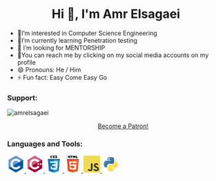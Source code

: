 <h1 align="center">Hi 👋, I'm Amr Elsagaei</h1>

- 👯I’m interested in Computer Science Engineering<br>
- 🌱I’m currently learning Penetration testing<br>
- 🤔 I’m looking for MENTORSHIP<br>
- 💬You can reach me by clicking on my social media accounts on my profile<br>
- 😄 Pronouns: He / Him<br>
- ⚡ Fun fact: Easy Come Easy Go

<!--  
<h3 align="left">Connect with me:</h3>
<p align="left">
<a href="https://twitter.com/amrelsagaei" target="blank"><img align="center" src="https://raw.githubusercontent.com/rahuldkjain/github-profile-readme-generator/master/src/images/icons/Social/twitter.svg" alt="amrelsagaei" height="30" width="40" /></a>
<a href="https://linkedin.com/in/amrelsagaei" target="blank"><img align="center" src="https://raw.githubusercontent.com/rahuldkjain/github-profile-readme-generator/master/src/images/icons/Social/linked-in-alt.svg" alt="amrelsagaei" height="30" width="40" /></a>
<a href="https://instagram.com/amrelsagaei" target="blank"><img align="center" src="https://raw.githubusercontent.com/rahuldkjain/github-profile-readme-generator/master/src/images/icons/Social/instagram.svg" alt="amrelsagaei" height="30" width="40" /></a>
</p>
-->

<h3 align="left">Support:</h3>
<p><a href="https://www.buymeacoffee.com/amrelsagaei"> <img align="left" src="https://cdn.buymeacoffee.com/buttons/v2/default-yellow.png" height="50" width="210" alt="amrelsagaei" /></a></p><br>

<a href="https://www.patreon.com/bePatron?u=68747028" data-patreon-widget-type="become-patron-button" >Become a Patron!</a><script async src="https://c6.patreon.com/becomePatronButton.bundle.js" height="50" width="210" alt="amrelsagaei"></script>


<h3 align="left">Languages and Tools:</h3>
<p align="left"> <a href="https://www.cprogramming.com/" target="_blank" rel="noreferrer"> <img src="https://raw.githubusercontent.com/devicons/devicon/master/icons/c/c-original.svg" alt="c" width="40" height="40"/> </a> <a href="https://www.w3schools.com/cpp/" target="_blank" rel="noreferrer"> <img src="https://raw.githubusercontent.com/devicons/devicon/master/icons/cplusplus/cplusplus-original.svg" alt="cplusplus" width="40" height="40"/> </a> <a href="https://www.w3schools.com/css/" target="_blank" rel="noreferrer"> <img src="https://raw.githubusercontent.com/devicons/devicon/master/icons/css3/css3-original-wordmark.svg" alt="css3" width="40" height="40"/> </a> <a href="https://www.w3.org/html/" target="_blank" rel="noreferrer"> <img src="https://raw.githubusercontent.com/devicons/devicon/master/icons/html5/html5-original-wordmark.svg" alt="html5" width="40" height="40"/> </a> <a href="https://developer.mozilla.org/en-US/docs/Web/JavaScript" target="_blank" rel="noreferrer"> <img src="https://raw.githubusercontent.com/devicons/devicon/master/icons/javascript/javascript-original.svg" alt="javascript" width="40" height="40"/> </a> <a href="https://www.python.org" target="_blank" rel="noreferrer"> <img src="https://raw.githubusercontent.com/devicons/devicon/master/icons/python/python-original.svg" alt="python" width="40" height="40"/> </a> </p>
